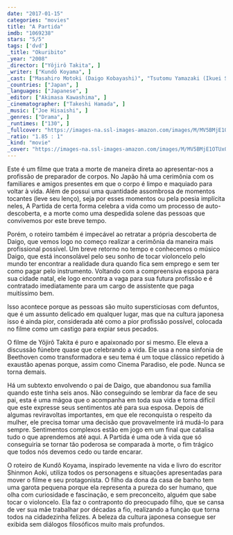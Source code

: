 ```yaml
---
date: "2017-01-15"
categories: "movies"
title: "A Partida"
imdb: "1069238"
stars: "5/5"
tags: ['dvd']
_title: "Okuribito"
_year: "2008"
_director: ["Yôjirô Takita", ]
_writer: ["Kundô Koyama", ]
_cast: ["Masahiro Motoki (Daigo Kobayashi)", "Tsutomu Yamazaki (Ikuei Sasaki)", "Ryôko Hirosue (Mika Kobayashi)", "Kazuko Yoshiyuki (Tsuyako Yamashita)", "Kimiko Yo (Yuriko Uemura)", "Takashi Sasano (Shokichi Hirata)", "Tetta Sugimoto (Yamashita)", "Tôru Minegishi (Yoshiki Kobayashi)", "Tatsuo Yamada (Togashi)", ]
_countries: ["Japan", ]
_languages: ["Japanese", ]
_editor: ["Akimasa Kawashima", ]
_cinematographer: ["Takeshi Hamada", ]
_music: ["Joe Hisaishi", ]
_genres: ["Drama", ]
_runtimes: ["130", ]
_fullcover: "https://images-na.ssl-images-amazon.com/images/M/MV5BMjE1OTUxOTA1Nl5BMl5BanBnXkFtZTcwNDc4ODQzMg@@.jpg"
_ratio: "1.85 : 1"
_kind: "movie"
_cover: "https://images-na.ssl-images-amazon.com/images/M/MV5BMjE1OTUxOTA1Nl5BMl5BanBnXkFtZTcwNDc4ODQzMg@@._V1._SX93_SY140_.jpg"
---
```

Este é um filme que trata a morte de maneira direta ao apresentar-nos a profissão de preparador de corpos. No Japão há uma cerimônia com os familiares e amigos presentes em que o corpo é limpo e maquiado para voltar à vida. Além de possui uma quantidade assombrosa de momentos tocantes (leve seu lenço), seja por esses momentos ou pela poesia implícita neles, A Partida de certa forma celebra a vida como um processo de auto-descoberta, e a morte como uma despedida solene das pessoas que convivemos por este breve tempo.

Porém, o roteiro também é impecável ao retratar a própria descoberta de Daigo, que vemos logo no começo realizar a cerimônia da maneira mais profissional possível. Um breve retorno no tempo e conhecemos o músico Daigo, que está inconsolável pelo seu sonho de tocar violoncelo pelo mundo ter encontrar a realidade dura quando fica sem emprego e sem ter como pagar pelo instrumento. Voltando com a compreensiva esposa para sua cidade natal, ele logo encontra a vaga para sua futura profissão e é contratado imediatamente para um cargo de assistente que paga muitíssimo bem.

Isso acontece porque as pessoas são muito supersticiosas com defuntos, que é um assunto delicado em qualquer lugar, mas que na cultura japonesa isso é ainda pior, considerada até como a pior profissão possível, colocada no filme como um castigo para expiar seus pecados.

O filme de Yôjirô Takita é puro e apaixonado por si mesmo. Ele eleva a discussão fúnebre quase que celebrando a vida. Ele usa a nona sinfonia de Beethoven como transformadora e seu tema é um toque clássico repetido à exaustão apenas porque, assim como Cinema Paradiso, ele pode. Nunca se torna demais.

Há um subtexto envolvendo o pai de Daigo, que abandonou sua família quando este tinha seis anos. Não conseguindo se lembrar da face de seu pai, esta é uma mágoa que o acompanha em toda sua vida e torna difícil que este expresse seus sentimentos até para sua esposa. Depois de algumas reviravoltas importantes, em que ele reconquista o respeito da mulher, ele precisa tomar uma decisão que provavelmente irá mudá-lo para sempre. Sentimentos complexos estão em jogo em um final que catalisa tudo o que aprendemos até aqui. A Partida é uma ode à vida que só conseguiria se tornar tão poderosa se comparada à morte, o fim trágico que todos nós devemos cedo ou tarde encarar.

O roteiro de Kundô Koyama, inspirado levemente na vida e livro do escritor Shinmon Aoki, utiliza todos os personagens e situações apresentadas para mover o filme e seu protagonista. O filho da dona da casa de banho tem uma garota pequena porque ela representa a pureza do ser humano, que olha com curiosidade e fascinação, e sem preconceito, alguém que sabe tocar o violoncelo. Ela faz o contraponto do preocupado filho, que se cansa de ver sua mãe trabalhar por décadas a fio, realizando a função que torna todos na cidadezinha felizes. A beleza da cultura japonesa consegue ser exibida sem diálogos filosóficos muito mais profundos.
